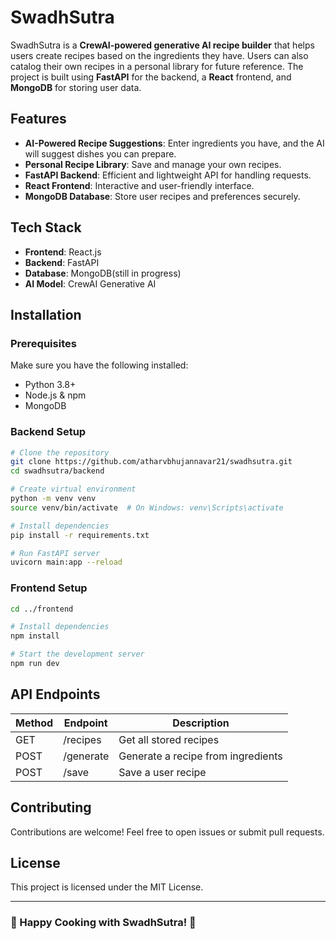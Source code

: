 # SwadhSutra

SwadhSutra is a **CrewAI-powered generative AI recipe builder** that helps users create recipes based on the ingredients they have. Users can also catalog their own recipes in a personal library for future reference. The project is built using **FastAPI** for the backend, a **React** frontend, and **MongoDB** for storing user data.

## Features

- **AI-Powered Recipe Suggestions**: Enter ingredients you have, and the AI will suggest dishes you can prepare.
- **Personal Recipe Library**: Save and manage your own recipes.
- **FastAPI Backend**: Efficient and lightweight API for handling requests.
- **React Frontend**: Interactive and user-friendly interface.
- **MongoDB Database**: Store user recipes and preferences securely.

## Tech Stack

- **Frontend**: React.js
- **Backend**: FastAPI
- **Database**: MongoDB(still in progress)
- **AI Model**: CrewAI Generative AI

## Installation

### Prerequisites
Make sure you have the following installed:
- Python 3.8+
- Node.js & npm
- MongoDB

### Backend Setup
```bash
# Clone the repository
git clone https://github.com/atharvbhujannavar21/swadhsutra.git
cd swadhsutra/backend

# Create virtual environment
python -m venv venv
source venv/bin/activate  # On Windows: venv\Scripts\activate

# Install dependencies
pip install -r requirements.txt

# Run FastAPI server
uvicorn main:app --reload
```

### Frontend Setup
```bash
cd ../frontend

# Install dependencies
npm install

# Start the development server
npm run dev
```

## API Endpoints
| Method | Endpoint      | Description               |
|--------|-------------|---------------------------|
| GET    | /recipes    | Get all stored recipes    |
| POST   | /generate   | Generate a recipe from ingredients |
| POST   | /save       | Save a user recipe       |

## Contributing
Contributions are welcome! Feel free to open issues or submit pull requests.

## License
This project is licensed under the MIT License.

---
### 🚀 Happy Cooking with SwadhSutra! 🎉

